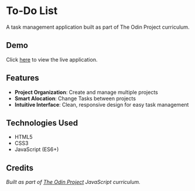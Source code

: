 # To-Do List

A task management application built as part of The Odin Project curriculum.

## Demo

Click [here](https://tranche-001.github.io/to-do-list-webpack/) to view the live application.

## Features

- **Project Organization**: Create and manage multiple projects
- **Smart Alocation**: Change Tasks between projects
- **Intuitive Interface**: Clean, responsive design for easy task management

## Technologies Used

- HTML5
- CSS3
- JavaScript (ES6+)

## Credits

*Built as part of [The Odin Project](https://www.theodinproject.com/) JavaScript curriculum.*